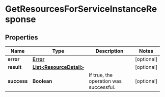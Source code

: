 

# GetResourcesForServiceInstanceResponse

## Properties

Name | Type | Description | Notes
------------ | ------------- | ------------- | -------------
**error** | [**Error**](Error.md) |  |  [optional]
**result** | [**List&lt;ResourceDetail&gt;**](ResourceDetail.md) |  |  [optional]
**success** | **Boolean** | If true, the operation was successful. |  [optional]



